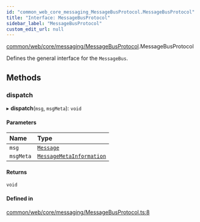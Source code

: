```yaml
---
id: "common_web_core_messaging_MessageBusProtocol.MessageBusProtocol"
title: "Interface: MessageBusProtocol"
sidebar_label: "MessageBusProtocol"
custom_edit_url: null
---
```


[common/web/core/messaging/MessageBusProtocol](../modules/common_web_core_messaging_MessageBusProtocol.md).MessageBusProtocol

Defines the general interface for the ``MessageBus``.

## Methods

### dispatch

▸ **dispatch**(`msg`, `msgMeta`): `void`

#### Parameters

| Name | Type |
| :------ | :------ |
| `msg` | [`Message`](../classes/common_web_core_messaging_Message.Message.md) |
| `msgMeta` | [`MessageMetaInformation`](../classes/common_web_core_messaging_meta_MessageMetaInformation.MessageMetaInformation.md) |

#### Returns

`void`

#### Defined in

[common/web/core/messaging/MessageBusProtocol.ts:8](https://github.com/Soroush9978/rds-ng/blob/3365237/src/common/web/core/messaging/MessageBusProtocol.ts#L8)
